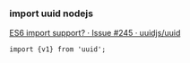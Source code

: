 ###  import uuid nodejs


[ES6 import support? · Issue #245 · uuidjs/uuid](https://github.com/uuidjs/uuid/issues/245 "ES6 import support? · Issue #245 · uuidjs/uuid")


 

```
import {v1} from 'uuid';


```
